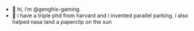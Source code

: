 - 👋 hi, i’m @genghis-gaming
- 👀 i have a triple phd from harvard and i invented parallel parking. i also halped nasa land a paperclip on the sun
<!---
genghis-gaming/genghis-gaming is a ✨ special ✨ repository because its `README.md` (this file) appears on your GitHub profile.
You can click the Preview link to take a look at your changes.
--->
